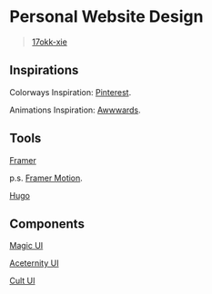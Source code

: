 # Personal Website Design
> [17okk-xie]()


## Inspirations
Colorways Inspiration: [Pinterest](https://www.pinterest.com/).

Animations Inspiration: [Awwwards](https://www.awwwards.com/).


## Tools 
[Framer](https://www.framer.com/?utm_source=google&utm_medium=adwords&utm_campaign=22032022716_173906281882&gad_source=1&gclid=Cj0KCQiA4rK8BhD7ARIsAFe5LXJPiBibiHjvFWH0DDnjzgFrzR7hnwaHYfgL1PtJ5vdv-PC4rv3gUnoaAhKZEALw_wcB)

p.s. [Framer Motion](https://framermotion.framer.website/).

[Hugo](https://gohugo.io/)


## Components
[Magic UI](https://magicui.design/)

[Aceternity UI](https://ui.aceternity.com/)

[Cult UI](https://www.cult-ui.com/)

